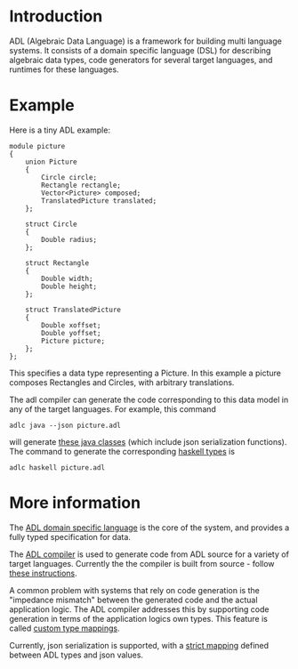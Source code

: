 # Introduction

ADL (Algebraic Data Language) is a framework for building multi language systems. It consists of
a domain specific language (DSL) for describing algebraic data types,
code generators for several target languages, and runtimes for these
languages.

# Example

Here is a tiny ADL example:

```
module picture
{
    union Picture
    {
        Circle circle;
        Rectangle rectangle;
        Vector<Picture> composed;
        TranslatedPicture translated;
    };

    struct Circle
    {
        Double radius;
    };

    struct Rectangle
    {
        Double width;
        Double height;
    };

    struct TranslatedPicture
    {
        Double xoffset;
        Double yoffset;
        Picture picture;
    };
};

```

This specifies a data type representing a Picture. In this example a
picture composes Rectangles and Circles, with arbitrary translations.

The adl compiler can generate the code corresponding to this data model
in any of the target languages. For example, this command

```
adlc java --json picture.adl
```

will generate [these java classes][examplejava] (which include json
serialization functions). The command to generate the corresponding
[haskell types][examplehaskell] is 

```
adlc haskell picture.adl
```

# More information

The [ADL domain specific language][1] is the core of the system, and
provides a fully typed specification for data.

The [ADL compiler][2] is used to generate code from ADL source for a
variety of target languages. Currently the the compiler is built from
source - follow [these instructions][3].

A common problem with systems that rely on code generation is the
"impedance mismatch" between the generated code and the actual
application logic. The ADL compiler addresses this by supporting code
generation in terms of the application logics own types. This feature
is called [custom type mappings][4].

Currently, json serialization is supported, with a [strict mapping][5]
defined between ADL types and json values.

[examplejava]:../haskell/compiler/tests/demo1/java-output/adl/picture/
[examplehaskell]:../haskell/compiler/tests/demo1/hs-output/ADL/Picture.hs
[1]:language.md
[2]:compiler.md
[3]:install.md
[4]:custom-types.md
[5]:serialization.md
